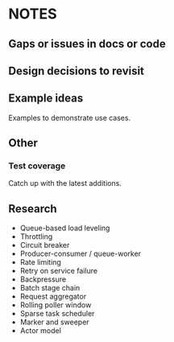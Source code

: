 # NOTES

## Gaps or issues in docs or code

## Design decisions to revisit

## Example ideas

Examples to demonstrate use cases.

## Other

### Test coverage

Catch up with the latest additions.

## Research

- Queue-based load leveling
- Throttling
- Circuit breaker
- Producer-consumer / queue-worker
- Rate limiting
- Retry on service failure
- Backpressure
- Batch stage chain
- Request aggregator
- Rolling poller window
- Sparse task scheduler
- Marker and sweeper
- Actor model

